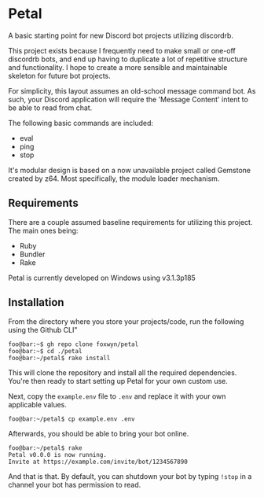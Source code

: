 # Petal
 A basic starting point for new Discord bot projects utilizing discordrb.

 This project exists because I frequently need to make small or one-off discordrb bots, and end up having to duplicate a lot of repetitive structure and functionality. I hope to create a more sensible and maintainable skeleton for future bot projects.

 For simplicity, this layout assumes an old-school message command bot. As such, your Discord application will require the 'Message Content' intent to be able to read from chat.

 The following basic commands are included:
 - eval
 - ping
 - stop

 It's modular design is based on a now unavailable project called Gemstone created by z64. Most specifically, the module loader mechanism.

## Requirements
 There are a couple assumed baseline requirements for utilizing this project. The main ones being:
 - Ruby
 - Bundler
 - Rake

 Petal is currently developed on Windows using v3.1.3p185

## Installation
 From the directory where you store your projects/code, run the following using the Github CLI"
 
 ```console
 foo@bar:~$ gh repo clone foxwyn/petal
 foo@bar:~$ cd ./petal
 foo@bar:~/petal$ rake install
 ```

This will clone the repository and install all the required dependencies. You're then ready to start setting up Petal for your own custom use.

Next, copy the `example.env` file to `.env` and replace it with your own applicable values.

```console
foo@bar:~/petal$ cp example.env .env
```

Afterwards, you should be able to bring your bot online.

```console
foo@bar:~/petal$ rake
Petal v0.0.0 is now running.
Invite at https://example.com/invite/bot/1234567890
```

And that is that. By default, you can shutdown your bot by typing `!stop` in a channel your bot has permission to read.